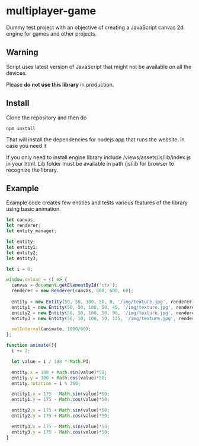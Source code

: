# multiplayer-game
Dummy test project with an objective of creating a JavaScript canvas 2d engine for games and other projects.

## Warning
Script uses latest version of JavaScript that might not be available on all the devices. 

Please **do not use this library** in production.

## Install
Clone the repository and then do
```
npm install
```
That will install the dependencies for nodejs app that runs the website, in case you need it

If you only need to install engine library include /views/assets/js/lib/index.js in your html. Lib folder must be available in path /js/lib for browser to recognize the library.

## Example
Example code creates few entities and tests various features of the library using basic animation.
```JAVASCRIPT
let canvas;
let renderer;
let entity_manager;

let entity;
let entity1;
let entity2;
let entity3;

let i = 0;

window.onload = () => {
  canvas = document.getElementById('ctx');
  renderer = new Renderer(canvas, 600, 600, 60);
  
  entity = new Entity(50, 50, 100, 50, 0, '/img/texture.jpg', renderer);
  entity1 = new Entity(50, 50, 100, 50, 45, '/img/texture.jpg', renderer);
  entity2 = new Entity(50, 50, 100, 50, 90, '/img/texture.jpg', renderer);
  entity3 = new Entity(50, 50, 100, 50, 135, '/img/texture.jpg', renderer);

  setInterval(animate, 1000/60);
};

function animate(){
  i += 2;

  let value = i / 180 * Math.PI;

  entity.x = 100 + Math.sin(value)*50;
  entity.y = 100 + Math.cos(value)*50;
  entity.rotation = i % 360;

  entity1.x = 175 - Math.sin(value)*50;
  entity1.y = 175 - Math.cos(value)*50;

  entity2.x = 175 + Math.sin(value)*50;
  entity2.y = 175 + Math.cos(value)*50;

  entity3.x = 175 - Math.sin(value)*50;
  entity3.y = 175 - Math.cos(value)*50;
}
```
